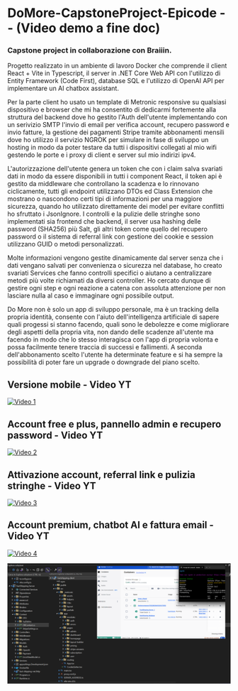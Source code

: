 # DoMore-CapstoneProject-Epicode  -- (Video demo a fine doc)
### Capstone project in collaborazione con Braiiin.

Progetto realizzato in un ambiente di lavoro Docker che comprende il client React + Vite in Typescript, il server in .NET Core Web API con l'utilizzo di Entity Framework (Code First), database SQL e l'utilizzo di OpenAI API per implementare un AI chatbox assistant.

Per la parte client ho usato un template di Metronic responsive su qualsiasi dispositivo e browser che mi ha consentito di dedicarmi fortemente alla struttura del backend dove ho gestito l'Auth dell'utente implementando con un serivizio SMTP l'invio di email per verifica account, recupero password e invio fatture, la gestione dei pagamenti Stripe tramite abbonamenti mensili dove ho utilizzo il servizio NGROK per simulare in fase di sviluppo un hosting in modo da poter testare da tutti i dispositivi collegati al mio wifi gestendo le porte e i proxy di client e server sul mio indirizi ipv4.

L'autorizzazione dell'utente genera un token che con i claim salva svariati dati in modo da essere disponibili in tutti i component React, il token api è gestito da middleware che controllano la scadenza e lo rinnovano ciclicamente, tutti gli endpoint utilizzano DTOs ed Class Extension che mostrano o nascondono certi tipi di informazioni per una maggiore sicurezza, quando ho utilizzato direttamente dei model per evitare conflitti ho sfruttato i JsonIgnore. I controlli e la pulizie delle stringhe sono implementati sia frontend che backend, il server usa hashing delle password (SHA256) più Salt, gli altri token come quello del recupero password o il sistema di referral link con gestione dei cookie e session utilizzano GUID o metodi personalizzati.

Molte informazioni vengono gestite dinamicamente dal server senza che i dati vengano salvati per convenienza o sicurezza nel database, ho creato svariati Services che fanno controlli specifici o aiutano a centralizzare metodi più volte richiamati da diversi controller. Ho cercato dunque di gestire ogni step e ogni reazione a catena con assoluta attenzione per non lasciare nulla al caso e immaginare ogni possibile output.

Do More non è solo un app di sviluppo personale, ma è un tracking della propria identità, consente con l'aiuto dell'intelligenza artificiale di sapere quali progessi si stanno facendo, quali sono le debolezze e come migliorare degli aspetti della propria vita, non dando delle scadenze all'utente ma facendo in modo che lo stesso interagisca con l'app di propria volonta e possa facilmente tenere traccia di successi e fallimenti. A seconda dell'abbonamento scelto l'utente ha determinate feature e si ha sempre la possibilità di poter fare un upgrade o downgrade del piano scelto.

## Versione mobile - Video YT
[![Video 1](https://img.youtube.com/vi/NvuRln0vFR8/0.jpg)](https://www.youtube.com/watch?v=NvuRln0vFR8)

## Account free e plus, pannello admin e recupero password - Video YT
[![Video 2](https://img.youtube.com/vi/I1pkT46xcDc/0.jpg)](https://www.youtube.com/watch?v=I1pkT46xcDc)

## Attivazione account, referral link e pulizia stringhe - Video YT
[![Video 3](https://img.youtube.com/vi/Xo-pcyDiiPQ/0.jpg)](https://www.youtube.com/watch?v=Xo-pcyDiiPQ)

## Account premium, chatbot AI e fattura email - Video YT
[![Video 4](https://img.youtube.com/vi/9LIM30F3kcs/0.jpg)](https://www.youtube.com/watch?v=9LIM30F3kcs)

![Info](info.png)

